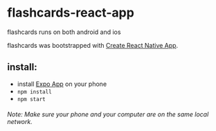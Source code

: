 
# flashcards-react-app
flashcards runs on both android and ios

flashcards was bootstrapped with [Create React Native App](https://github.com/react-community/create-react-native-app).

## install:
*  install [Expo App](https://expo.io) on your phone
* `npm install`
* `npm start`

###### Note: Make sure your phone and your computer are on the same local network.
